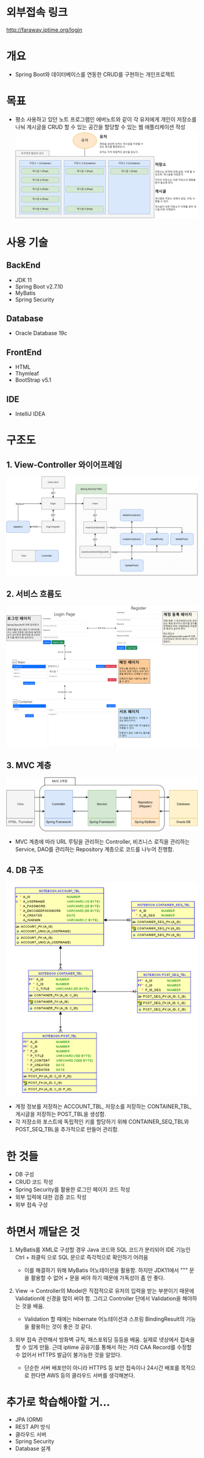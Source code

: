 # 외부접속 링크
http://faraway.iptime.org/login

# 개요
- Spring Boot와 데이터베이스를 연동한 CRUD를 구현하는 개인프로젝트

# 목표
- 평소 사용하고 있던 노트 프로그램인 에버노트와 같이 각 유저에게 개인이 저장소를 나눠 게시글을 CRUD 할 수 있는 공간을 할당할 수 있는 웹 애플리케이션 작성
![plan](image/../images/willdo_export.png)

# 사용 기술
## BackEnd
- JDK 11
- Spring Boot v2.7.10
- MyBatis
- Spring Security

## Database
- Oracle Database 19c

## FrontEnd
- HTML
- Thymleaf
- BootStrap v5.1

## IDE
- IntelliJ IDEA

# 구조도

## 1. View-Controller 와이어프레임
![View-Controller](images/Wireframe_export.png)

## 2. 서비스 흐름도
![Pages](images/pages.png)

## 3. MVC 계층
![MVC3계층](images/MVC3.png)
- MVC 계층에 따라 URL 루팅을 관리하는 Controller, 비즈니스 로직을 관리하는 Service, DAO를 관리하는 Repository 계층으로 코드를 나누어 진행함.

## 4. DB 구조
![DB구조](images/tables.png)
- 계정 정보를 저장하는 ACCOUNT_TBL, 저장소를 저장하는 CONTAINER_TBL, 게시글을 저장하는 POST_TBL을 생성함.
- 각 저장소와 포스트에 독립적인 키를 할당하기 위해 CONTAINER_SEQ_TBL와 POST_SEQ_TBL을 추가적으로 만들어 관리함.

# 한 것들
- DB 구성
- CRUD 코드 작성
- Spring Security를 활용한 로그인 페이지 코드 작성
- 외부 입력에 대한 검증 코드 작성
- 외부 접속 구성

# 하면서 깨달은 것

1. MyBatis를 XML로 구성할 경우 Java 코드와 SQL 코드가 분리되어 IDE 기능인 Ctrl + 좌클릭 으로 SQL 문으로 즉각적으로 확인하기 어려움
   - 이를 해결하기 위해 MyBatis 어노테이션을 활용함. 하지만 JDK11에서 """ 문을 활용할 수 없어 + 문을 써야 하기 때문에 가독성이 좀 안 좋다.

2. View -> Controller의 Model은 직접적으로 유저의 입력을 받는 부분이기 때문에 Validation에 신경을 많이 써야 함. 그리고 Controller 단에서 Validation을 해야하는 것을 배움.
   - Validation 할 때에는 hibernate 어노테이션과 스프링 BindingResult의 기능을 활용하는 것이 좋은 것 같다.

3. 외부 접속 관련해서 방화벽 규칙, 패스포워딩 등등을 배움. 실제로 넷상에서 접속을 할 수 있게 만듦. 근데 iptime 공유기를 통해서 하는 거라 CAA Record를 수정할 수 없어서 HTTPS 발급이 불가능한 것을 알았다.
    - 단순한 서버 배포만이 아니라 HTTPS 등 보안 접속이나 24시간 배포를 목적으로 한다면 AWS 등의 클라우드 서버를 생각해본다.


# 추가로 학습해야할 거...
- JPA (ORM)
- REST API 방식
- 클라우드 서버
- Spring Security
- Database 설계